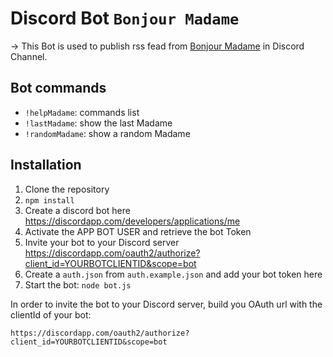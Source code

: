 # Discord Bot `Bonjour Madame`

-> This Bot is used to publish rss fead from [Bonjour Madame](http://www.bonjourmadame.fr/) in Discord Channel.

## Bot commands

* `!helpMadame`: commands list
* `!lastMadame`: show the last Madame
* `!randomMadame`: show a random Madame

## Installation

1. Clone the repository
2. `npm install`
3. Create a discord bot here <https://discordapp.com/developers/applications/me>
4. Activate the APP BOT USER and retrieve the bot Token
5. Invite your bot to your Discord server <https://discordapp.com/oauth2/authorize?client_id=YOURBOTCLIENTID&scope=bot>
6. Create a `auth.json` from `auth.example.json` and add your bot token here
7. Start the bot: `node bot.js`

In order to invite the bot to your Discord server, build you OAuth url with the clientId of your bot:

    https://discordapp.com/oauth2/authorize?client_id=YOURBOTCLIENTID&scope=bot


